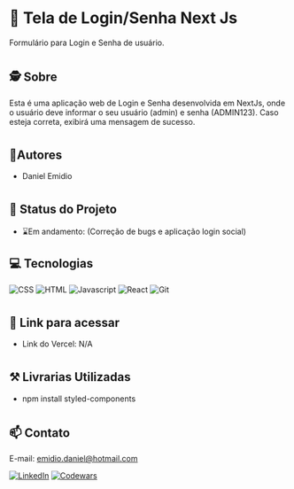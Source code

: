 # 📖 Tela de Login/Senha Next Js

Formulário para Login e Senha de usuário.

#
## 🕵 Sobre
Esta é uma aplicação web de Login e Senha desenvolvida em NextJs, onde o usuário deve informar o seu usuário (admin) e senha (ADMIN123). Caso esteja correta, exibirá uma mensagem de sucesso. 
#
## 👤Autores
- Daniel Emidio
#
## 🧭 Status do Projeto
- ⌛Em andamento: (Correção de bugs e aplicação login social)

## 💻 Tecnologias 

![CSS](https://img.shields.io/badge/CSS3-1572B6?style=for-the-badge&logo=css3&logoColor=white)
![HTML](https://img.shields.io/badge/HTML5-E34F26?style=for-the-badge&logo=html5&logoColor=white)
![Javascript](https://img.shields.io/badge/JavaScript-323330?style=for-the-badge&logo=javascript&logoColor=F7DF1E)
![React](https://img.shields.io/badge/React-20232A?style=for-the-badge&logo=react&logoColor=61DAFB)
![Git](https://img.shields.io/badge/GIT-E44C30?style=for-the-badge&logo=git&logoColor=white)

#
## 🔗 Link para acessar
- Link do Vercel: N/A
#
## ⚒️ Livrarias Utilizadas

- npm install styled-components
#

## 📫 Contato

E-mail: emidio.daniel@hotmail.com

[![LinkedIn](https://img.shields.io/badge/LinkedIn-0077B5?style=for-the-badge&logo=linkedin&logoColor=white)](https://www.linkedin.com/in/danielemidio1988/)
[![Codewars](https://img.shields.io/badge/Codewars-B1361E?style=for-the-badge&logo=Codewars&logoColor=white)](https://www.codewars.com/users/DanielEmidio1988)